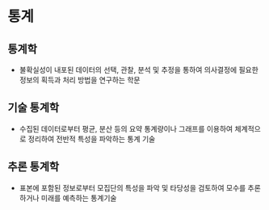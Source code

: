 # 통계
## 통계학
- 불확실성이 내포된 데이터의 선택, 관찰, 분석 및 추정을 통하여 의사결정에 필요한 정보의 획득과 처리 방법을 연구하는 학문

## 기술 통계학
- 수집된 데이터로부터 평균, 분산 등의 요약 통계량이나 그래프를 이용하여 체계적으로 정리하여 전반적 특성을 파악하는 통계 기술
## 추론 통계학
- 표본에 포함된 정보로부터 모집단의 특성을 파악 및 타당성을 검토하여 모수를 추론하거나 미래를 예측하는 통계기술


